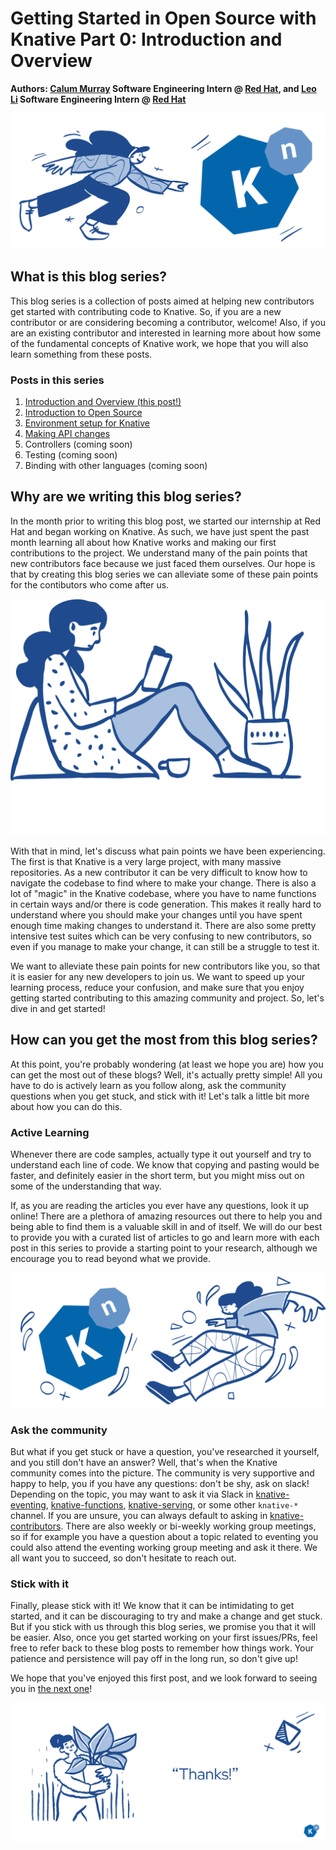 # Getting Started in Open Source with Knative Part 0: Introduction and Overview

**Authors: [Calum Murray](https://www.linkedin.com/in/calum-ra-murray/) Software Engineering Intern @ [Red Hat](https://www.redhat.com/en), and [Leo Li](https://www.linkedin.com/in/haocheng-leo/) Software Engineering Intern @ [Red Hat](https://www.redhat.com/en)**

![Person chasing the Knative logo](../images/getting-started-blog-series/post0/person-chasing-logo.png)

## What is this blog series?

This blog series is a collection of posts aimed at helping new contributors get started with contributing code to Knative. So, if you are a new contributor
or are considering becoming a contributor, welcome! Also, if you are an existing contributor and interested in learning more about how some of the fundamental
concepts of Knative work, we hope that you will also learn something from these posts.

### Posts in this series

1. [Introduction and Overview (this post!)](/blog/articles/getting-started-blog-p0)
2. [Introduction to Open Source](/blog/articles/getting-started-blog-p1)
3. [Environment setup for Knative](/blog/articles/getting-started-blog-p2)
4. [Making API changes](/blog/articles/getting-started-blog-p3)
5. Controllers (coming soon)
6. Testing (coming soon)
7. Binding with other languages (coming soon)

## Why are we writing this blog series?

In the month prior to writing this blog post, we started our internship at Red Hat and began working on Knative. As such, we have just spent the past month
learning all about how Knative works and making our first contributions to the project. We understand many of the pain points that new contributors face because 
we just faced them ourselves. Our hope is that by creating this blog series we can alleviate some of these pain points for the contibutors who come after 
us.

![Person reading a book](../images/getting-started-blog-series/post0/reading-side-doodle.png)

With that in mind, let's discuss what pain points we have been experiencing. The first is that Knative is a very large project, with many massive repositories.
As a new contributor it can be very difficult to know how to navigate the codebase to find where to make your change. There is also a lot of "magic" in the 
Knative codebase, where you have to name functions in certain ways and/or there is code generation. This makes it really hard to understand where you should 
make your changes until you have spent enough time making changes to understand it. There are also some pretty intensive test suites which can be very confusing
to new contributors, so even if you manage to make your change, it can still be a struggle to test it.

We want to alleviate these pain points for new contributors like you, so that it is easier for any new developers to join us. We want to speed up your learning
process, reduce your confusion, and make sure that you enjoy getting started contributing to this amazing community and project. So, let's dive in and get
started!

## How can you get the most from this blog series?

At this point, you're probably wondering (at least we hope you are) how you can get the most out of these blogs? Well, it's actually pretty simple! All you 
have to do is actively learn as you follow along, ask the community questions when you get stuck, and stick with it! Let's talk a little bit more about how you
can do this.

### Active Learning

Whenever there are code samples, actually type it out yourself and try to understand each line of code. We know that copying and pasting would be faster, and
definitely easier in the short term, but you might miss out on some of the understanding that way.

If, as you are reading the articles you ever have any questions, look it up online! There are a plethora of amazing resources out there to help you and being
able to find them is a valuable skill in and of itself. We will do our best to provide you with a curated list of articles to go and learn more with each post
in this series to provide a starting point to your research, although we encourage you to read beyond what we provide.

![A person and the Knative logo both slipping and falling](../images/getting-started-blog-series/post0/person-falling-logo.png)

### Ask the community

But what if you get stuck or have a question, you've researched it yourself, and you still don't have an answer? Well, that's when the Knative community comes
into the picture. The community is very supportive and happy to help, you if you have any questions: don't be shy, ask on slack! Depending on the topic, you
may want to ask it via Slack in [knative-eventing](https://cloud-native.slack.com/archives/C04LMU33V1S), [knative-functions](https://cloud-native.slack.com/archives/C04LKEZUXEE),
[knative-serving](https://cloud-native.slack.com/archives/C04LMU0AX60), or some other `knative-*` channel. If you are unsure, you can always default to asking
in [knative-contributors](https://cloud-native.slack.com/archives/C04LN0620E8). There are also weekly or bi-weekly working group meetings, so if for example you
have a question about a topic related to eventing you could also attend the eventing working group meeting and ask it there. We all want you to succeed, so don't
hesitate to reach out.

### Stick with it

Finally, please stick with it! We know that it can be intimidating to get started, and it can be discouraging to try and make a change and get stuck. But if
you stick with us through this blog series, we promise you that it will be easier. Also, once you get started working on your first issues/PRs, feel free
to refer back to these blog posts to remember how things work. Your patience and persistence will pay off in the long run, so don't give up!

We hope that you've enjoyed this first post, and we look forward to seeing you in [the next one](/blog/articles/getting-started-blog-p1)!

![Person hugging a plant and saying thanks](../images/getting-started-blog-series/post1/thanks.png)
